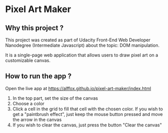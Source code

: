# Pixel Art Maker

## Why this project ?

This project was created as part of Udacity Front-End Web Developer Nanodegree (Intermediate Javascript) about the topic: DOM manipulation.

It is a single-page web application that allows users to draw pixel art on a customizable canvas.

## How to run the app ?

Open the live app at https://alffox.github.io/pixel-art-maker/index.html

1) In the top part, set the size of the canvas
2) Choose a color
3) Click a cell in the grid to fill that cell with the chosen color. If you wish to get a "paintbrush effect", just keep the mouse button pressed and move the arrow in the canvas
4) If you wish to clear the canvas, just press the button "Clear the canvas"
